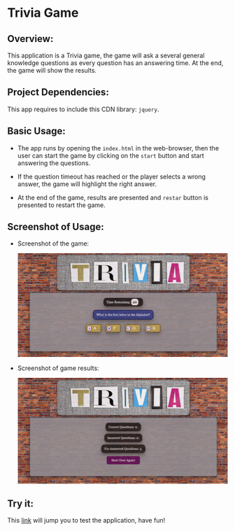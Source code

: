 # Trivia Game

## Overview:
This application is a Trivia game, the game will ask a several general knowledge questions as every question has an answering time. At the end, the game will show the results.

## Project Dependencies:
This app requires to include this CDN library: `jquery`.

## Basic Usage:

* The app runs by opening the `index.html` in the web-browser, then the user can start the game by clicking on the `start` button and start answering the questions.

* If the question timeout has reached or the player selects a wrong answer, the game will highlight the right answer.

* At the end of the game, results are presented and `restar` button is presented to restart the game.

## Screenshot of Usage:
* Screenshot of the game:

  ![a Screenshot of the game](./assets/images/example.png)

* Screenshot of game results:

  ![a Screenshot of game results](./assets/images/result.png)

## Try it:

This [link](https://ibsafi.github.io/TriviaGame/) will jump you to test the application, have fun!
